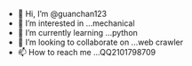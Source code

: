 - 👋 Hi, I’m @guanchan123
- 👀 I’m interested in ...mechanical
- 🌱 I’m currently learning ...python
- 💞️ I’m looking to collaborate on ...web crawler
- 📫 How to reach me ...QQ2101798709

<!---
guanchan123/guanchan123 is a ✨ special ✨ repository because its `README.md` (this file) appears on your GitHub profile.
You can click the Preview link to take a look at your changes.
--->
